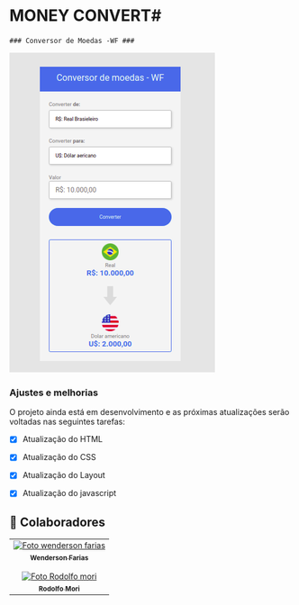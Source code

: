 # MONEY CONVERT#


    ### Conversor de Moedas -WF ###
<img src="./assets/PRINT.png" alt="pronto-project">


### Ajustes e melhorias

O projeto ainda está em desenvolvimento e as próximas atualizações serão voltadas nas seguintes tarefas:

- [x] Atualização do HTML
- [x] Atualização do CSS
- [X] Atualização do Layout
- [X] Atualização do javascript


## 🤝 Colaboradores


<table>
  <tr>
    <td align="center">
      <a href="#">
        <img src="https://scontent.fcau7-1.fna.fbcdn.net/v/t1.6435-9/174558648_1839690552862623_3468117729442105359_n.jpg?_nc_cat=103&ccb=1-5&_nc_sid=09cbfe&_nc_eui2=AeGLuU7Bso_5XjAUhX8DUPoxDqjG-tHuJwcOqMb60e4nBzPVxIddKajOSngQVai3R_tqImV0NAiXxTdr3a9vPWTc&_nc_ohc=X7CbDpAFPAwAX8O9byz&_nc_ht=scontent.fcau7-1.fna&oh=46b3601fc3c99075f39db28fef16f30e&oe=616E29FB" width="100px;" alt="Foto wenderson farias"/><br>
        <sub>
          <b>Wenderson Farias</b>
        </sub><br><br>
      </a>
      <a href="#">
        <img src="https://scontent.fcau7-1.fna.fbcdn.net/v/t1.6435-9/204173443_101506058857837_9187057588329914125_n.jpg?_nc_cat=107&ccb=1-5&_nc_sid=09cbfe&_nc_eui2=AeGKI1ZlINOcrGiJrckusIsKiJuo4gZ9k9KIm6jiBn2T0m7uBFdXYh-P4Waqn8g0LTo4lBflO8V3q3z0nmw5C7XT&_nc_ohc=rj8Ho34UOMAAX-rVwiN&_nc_ht=scontent.fcau7-1.fna&oh=4a54668523146aa24ec2fd3915342583&oe=616C0CD3" width="100px;" alt="Foto Rodolfo mori"/><br>
        <sub>
          <b>Rodolfo Mori</b>
        </sub>
      </a>
    </td>
  </tr>
</table>